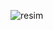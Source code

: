 ![resim](https://user-images.githubusercontent.com/53031435/163159519-279a58d6-0931-4283-a9ec-1df3d315414d.png)
